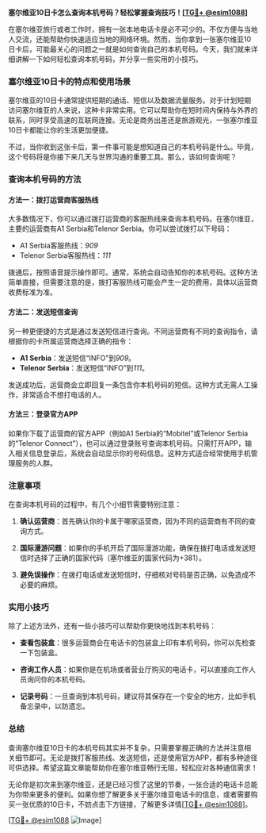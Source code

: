 **塞尔维亚10日卡怎么查询本机号码？轻松掌握查询技巧！[[TG💪+ @esim1088](https://t.me/s/esim1088)]**

在塞尔维亚旅行或者工作时，拥有一张本地电话卡是必不可少的。不仅方便与当地人交流，还能帮助你快速适应当地的网络环境。然而，当你拿到一张塞尔维亚10日卡后，可能最关心的问题之一就是如何查询自己的本机号码。今天，我们就来详细讲解一下如何轻松查询本机号码，并分享一些实用的小技巧。

### 塞尔维亚10日卡的特点和使用场景

塞尔维亚的10日卡通常提供短期的通话、短信以及数据流量服务。对于计划短期访问塞尔维亚的人来说，这种卡非常实用。它可以帮助你在短时间内保持与外界的联系，同时享受高速的互联网连接。无论是商务出差还是旅游观光，一张塞尔维亚10日卡都能让你的生活更加便捷。

不过，当你收到这张卡后，第一件事可能是想知道自己的本机号码是什么。毕竟，这个号码将是你接下来几天与世界沟通的重要工具。那么，该如何查询呢？

### 查询本机号码的方法

#### 方法一：拨打运营商客服热线

大多数情况下，你可以通过拨打运营商的客服热线来查询本机号码。在塞尔维亚，主要的运营商有A1 Serbia和Telenor Serbia。你可以尝试拨打以下号码：

- A1 Serbia客服热线：*909*
- Telenor Serbia客服热线：*111*

拨通后，按照语音提示操作即可。通常，系统会自动告知你的本机号码。这种方法简单直接，但需要注意的是，拨打客服热线可能会产生一定的费用，具体以运营商收费标准为准。

#### 方法二：发送短信查询

另一种更便捷的方式是通过发送短信进行查询。不同运营商有不同的查询指令，请根据你的卡所属运营商选择正确的指令：

- **A1 Serbia**：发送短信“INFO”到*909*。
- **Telenor Serbia**：发送短信“INFO”到*111*。

发送成功后，运营商会立即回复一条包含你本机号码的短信。这种方式无需人工操作，非常适合不想打电话的人。

#### 方法三：登录官方APP

如果你下载了运营商的官方APP（例如A1 Serbia的“Mobitel”或Telenor Serbia的“Telenor Connect”），也可以通过登录账号查询本机号码。只需打开APP，输入相关信息登录后，系统会自动显示你的号码信息。这种方式适合经常使用手机管理服务的人群。

### 注意事项

在查询本机号码的过程中，有几个小细节需要特别注意：

1. **确认运营商**：首先确认你的卡属于哪家运营商，因为不同的运营商有不同的查询方式。
   
2. **国际漫游问题**：如果你的手机开启了国际漫游功能，确保在拨打电话或发送短信时选择了正确的国家代码（塞尔维亚的国家代码为+381）。

3. **避免误操作**：在拨打电话或发送短信时，仔细核对号码是否正确，以免造成不必要的麻烦。

### 实用小技巧

除了上述方法外，还有一些小技巧可以帮助你更快地找到本机号码：

- **查看包装盒**：很多运营商会在电话卡的包装盒上印有本机号码，你可以先检查一下包装盒。
  
- **咨询工作人员**：如果你是在机场或者营业厅购买的电话卡，可以直接向工作人员询问你的本机号码。

- **记录号码**：一旦查询到本机号码，建议将其保存在一个安全的地方，比如手机备忘录中，以防遗忘。

### 总结

查询塞尔维亚10日卡的本机号码其实并不复杂，只需要掌握正确的方法并注意相关细节即可。无论是拨打客服热线、发送短信，还是使用官方APP，都有多种途径可供选择。希望这篇文章能帮助你在塞尔维亚畅行无阻，轻松应对各种通信需求！

无论你是初次来到塞尔维亚，还是已经习惯了这里的节奏，一张合适的电话卡总能为你带来更多的便利。如果你想了解更多关于塞尔维亚电话卡的信息，或者需要购买一张优质的10日卡，不妨点击下方链接，了解更多详情[[TG💪+ @esim1088](https://t.me/s/esim1088)]。

[[TG💪+ @esim1088](https://t.me/s/esim1088) ![Image](https://i.postimg.cc/4NQfJmqS/Snipaste-2025-05-13-00-14-12.png)]